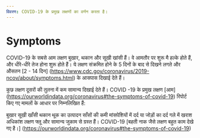 ```yaml
---
विवरण: COVID-19 के प्रमुख लक्षणों का वर्णन करता है।
---
```


# Symptoms

COVID-19 के सबसे आम लक्षण बुखार, थकान और सूखी खांसी हैं। वे आमतौर पर शुरू मै हल्के होते हैं, और धीरे-धीरे तेज होना शुरू होते हैं। ये लक्षण संक्रमित होने के 5 दिनों के बाद से दिखने लगते और औसतन [2 - 14 दिन] (https://www.cdc.gov/coronavirus/2019-ncov/about/symptoms.html) के आसपास दिखाई देते हैं।

कुछ लक्षण दूसरों की तुलना में कम सामान्य दिखाई देते हैं। COVID -19 के प्रमुख लक्षण [आम] (https://ourworldindata.org/coronavirus#the-symptoms-of-covid-19) रिपोर्ट किए गए मामलों के आधार पर निम्नलिखित हैं:

बुखार
सूखी खाँसी
थकान
थूक का उत्पादन
साँसों की कमी
मांसपेशियों में दर्द या जोड़ों का दर्द
गले में खराश
अधिकांश लक्षण फ्लू और सामान्य जुकाम से ग्रस्त हैं। COVID-19 [बहती नाक जैसे लक्षण बहुत काम देखे गए है।] (https://ourworldindata.org/coronavirus#the-symptoms-of-covid-19)
